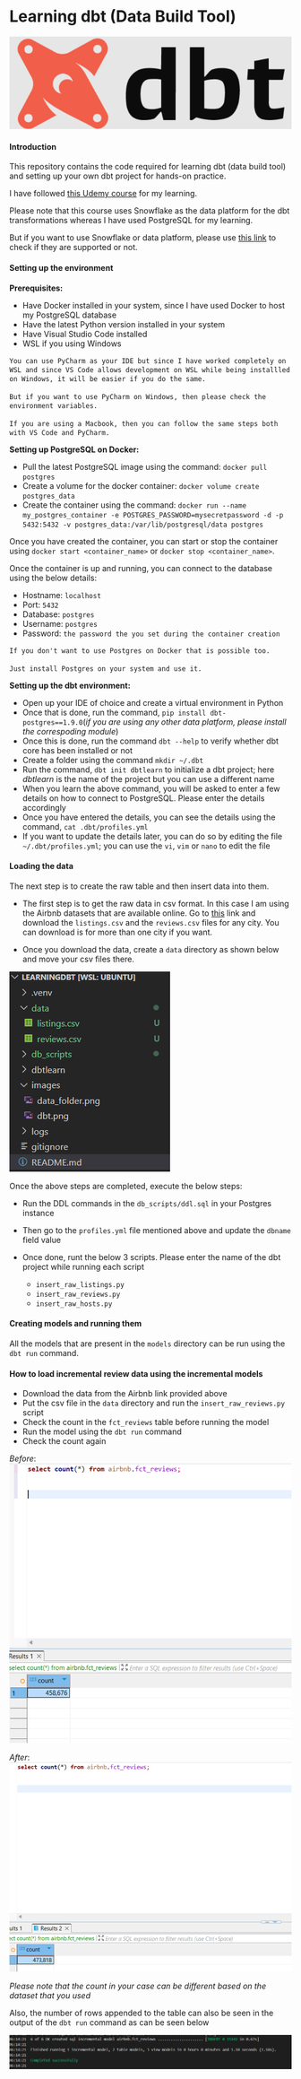 <h1> Learning dbt (Data Build Tool) </h1>

![alt text](images/dbt.png)

#### Introduction

This repository contains the code required for learning dbt (data build tool) and setting up your own dbt project for hands-on practice.

I have followed [this Udemy course](https://www.udemy.com/course/complete-dbt-data-build-tool-bootcamp-zero-to-hero-learn-dbt/?couponCode=NVDIN35) for my learning.

Please note that this course uses Snowflake as the data platform for the dbt transformations whereas I have used PostgreSQL for my learning.

But if you want to use Snowflake or data platform, please use [this link](https://docs.getdbt.com/docs/trusted-adapters) to check if they are supported or not.


#### Setting up the environment

**Prerequisites:**
- Have Docker installed in your system, since I have used Docker to host my PostgreSQL database
- Have the latest Python version installed in your system 
- Have Visual Studio Code installed 
- WSL if you using Windows

```
You can use PyCharm as your IDE but since I have worked completely on WSL and since VS Code allows development on WSL while being installled on Windows, it will be easier if you do the same.

But if you want to use PyCharm on Windows, then please check the environment variables. 

If you are using a Macbook, then you can follow the same steps both with VS Code and PyCharm.
```

**Setting up PostgreSQL on Docker:**
- Pull the latest PostgreSQL image using the command: `docker pull postgres`
- Create a volume for the docker container: `docker volume create postgres_data`
- Create the container using the command:
    `docker run --name my_postgres_container -e POSTGRES_PASSWORD=mysecretpassword -d -p 5432:5432 -v postgres_data:/var/lib/postgresql/data postgres`

Once you have created the container, you can start or stop the container using `docker start <container_name>` or `docker stop <container_name>`.

Once the container is up and running, you can connect to the database using the below details:
- Hostname: `localhost`
- Port: `5432`
- Database: `postgres`
- Username: `postgres`
- Password: `the password the you set during the container creation`

```
If you don't want to use Postgres on Docker that is possible too. 

Just install Postgres on your system and use it.
```


**Setting up the dbt environment:**
- Open up your IDE of choice and create a virtual environment in Python 
- Once that is done, run the command, `pip install dbt-postgres==1.9.0`(*if you are using any other data platform, please install the correspoding module*)
- Once this is done, run the command `dbt --help` to verify whether dbt core has been installed or not 
- Create a folder using the command `mkdir ~/.dbt`
- Run the command, `dbt init dbtlearn` to initialize a dbt project; here *dbtlearn* is the name of the project but you can use a different name
- When you learn the above command, you will be asked to enter a few details on how to connect to PostgreSQL. Please enter the details accordingly
- Once you have entered the details, you can see the details using the command, `cat .dbt/profiles.yml`
- If you want to update the details later, you can do so by editing the file `~/.dbt/profiles.yml`; you can use the `vi`, `vim` or `nano` to edit the file

#### Loading the data
The next step is to create the raw table and then insert data into them.

- The first step is to get the raw data in csv format. In this case I am using the Airbnb datasets that are available online. Go to [this](https://insideairbnb.com/get-the-data/) link and download the `listings.csv` and the `reviews.csv` files for any city. You can download is for more than one city if you want.

- Once you download the data, create a `data` directory as shown below and move your csv files there.

![alt text](images/data_folder.png)

Once the above steps are completed, execute the below steps:
- Run the DDL commands in the `db_scripts/ddl.sql` in your Postgres instance
- Then go to the `profiles.yml` file mentioned above and update the `dbname` field value
- Once done, runt the below 3 scripts. Please enter the name of the dbt project while running each script
    
     - `insert_raw_listings.py`
     - `insert_raw_reviews.py`
     - `insert_raw_hosts.py`

#### Creating models and running them

All the models that are present in the `models` directory can be run using the `dbt run` command.

#### How to load incremental review data using the incremental models
- Download the data from the Airbnb link provided above
- Put the csv file in the `data` directory and run the `insert_raw_reviews.py` script
- Check the count in the `fct_reviews` table before running the model
- Run the model using the `dbt run` command
- Check the count again

*Before*:
![alt text](images/fct_reviews_before.png)

*After*:
![alt text](images/fct_reviews_after.png)

*Please note that the count in your case can be different based on the dataset that you used*

Also, the number of rows appended to the table can also be seen in the output of the `dbt run` command as can be seen below

![alt text](images/incremental_count.png)

